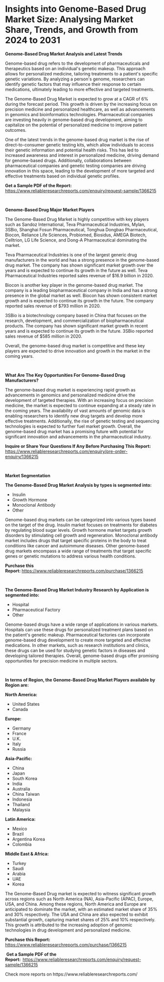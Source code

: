 <p><h1>Insights into Genome-Based Drug Market Size: Analysing Market Share, Trends, and Growth from 2024 to 2031</h1></p><p><strong>Genome-Based Drug Market Analysis and Latest Trends</strong></p>
<p><p>Genome-based drug refers to the development of pharmaceuticals and therapeutics based on an individual's genetic makeup. This approach allows for personalized medicine, tailoring treatments to a patient's specific genetic variations. By analyzing a person's genome, researchers can identify genetic factors that may influence their response to certain medications, ultimately leading to more effective and targeted treatments.</p><p>The Genome-Based Drug Market is expected to grow at a CAGR of 6% during the forecast period. This growth is driven by the increasing focus on precision medicine and personalized healthcare, as well as advancements in genomics and bioinformatics technologies. Pharmaceutical companies are investing heavily in genome-based drug development, aiming to capitalize on the potential of personalized medicine to improve patient outcomes.</p><p>One of the latest trends in the genome-based drug market is the rise of direct-to-consumer genetic testing kits, which allow individuals to access their genetic information and potential health risks. This has led to increased awareness and interest in personalized medicine, driving demand for genome-based drugs. Additionally, collaborations between pharmaceutical companies and genetic testing companies are driving innovation in this space, leading to the development of more targeted and effective treatments based on individual genetic profiles.</p></p>
<p><strong>Get a Sample PDF of the Report:&nbsp;</strong> <a href="https://www.reliableresearchreports.com/enquiry/request-sample/1366215">https://www.reliableresearchreports.com/enquiry/request-sample/1366215</a></p>
<p>&nbsp;</p>
<p><strong>Genome-Based Drug Major Market Players</strong></p>
<p><p>The Genome-Based Drug Market is highly competitive with key players such as Sandoz International, Teva Pharmaceutical Industries, Mylan, 3SBio, Shanghai Fosun Pharmaceutical, Tonghua Dongbao Pharmaceutical, Biocon, Reliance Life Sciences, Probiomed, Biosidus, AMEGA Biotech, Celltrion, LG Life Science, and Dong-A Pharmaceutical dominating the market.</p><p>Teva Pharmaceutical Industries is one of the largest generic drug manufacturers in the world and has a strong presence in the genome-based drug market. The company has shown significant market growth over the years and is expected to continue its growth in the future as well. Teva Pharmaceutical Industries reported sales revenue of $16.9 billion in 2020.</p><p>Biocon is another key player in the genome-based drug market. The company is a leading biopharmaceutical company in India and has a strong presence in the global market as well. Biocon has shown consistent market growth and is expected to continue its growth in the future. The company reported sales revenue of $793 million in 2020.</p><p>3SBio is a biotechnology company based in China that focuses on the research, development, and commercialization of biopharmaceutical products. The company has shown significant market growth in recent years and is expected to continue its growth in the future. 3SBio reported sales revenue of $585 million in 2020.</p><p>Overall, the genome-based drug market is competitive and these key players are expected to drive innovation and growth in the market in the coming years.</p></p>
<p>&nbsp;</p>
<p><strong>What Are The Key Opportunities For Genome-Based Drug Manufacturers?</strong></p>
<p><p>The genome-based drug market is experiencing rapid growth as advancements in genomics and personalized medicine drive the development of targeted therapies. With an increasing focus on precision medicine, the market is expected to continue expanding at a steady rate in the coming years. The availability of vast amounts of genomic data is enabling researchers to identify new drug targets and develop more effective treatments. Additionally, the rise of genetic testing and sequencing technologies is expected to further fuel market growth. Overall, the genome-based drug market has a promising future with potential for significant innovation and advancements in the pharmaceutical industry.</p></p>
<p><strong>Inquire or Share Your Questions If Any Before Purchasing This Report:</strong> <a href="https://www.reliableresearchreports.com/enquiry/pre-order-enquiry/1366215">https://www.reliableresearchreports.com/enquiry/pre-order-enquiry/1366215</a></p>
<p>&nbsp;</p>
<p><strong>Market Segmentation</strong></p>
<p><strong>The Genome-Based Drug Market Analysis by types is segmented into:</strong></p>
<p><ul><li>Insulin</li><li>Growth Hormone</li><li>Monoclonal Antibody</li><li>Other</li></ul></p>
<p><p>Genome-based drug markets can be categorized into various types based on the target of the drug. Insulin market focuses on treatments for diabetes by regulating blood sugar levels. Growth hormone market targets growth disorders by stimulating cell growth and regeneration. Monoclonal antibody market includes drugs that target specific proteins in the body to treat conditions like cancer and autoimmune diseases. Other genome-based drug markets encompass a wide range of treatments that target specific genes or genetic mutations to address various health conditions.</p></p>
<p><strong>Purchase this Report:&nbsp;</strong><a href="https://www.reliableresearchreports.com/purchase/1366215">https://www.reliableresearchreports.com/purchase/1366215</a></p>
<p>&nbsp;</p>
<p><strong>The Genome-Based Drug Market Industry Research by Application is segmented into:</strong></p>
<p><ul><li>Hospital</li><li>Pharmaceutical Factory</li><li>Other</li></ul></p>
<p><p>Genome-based drugs have a wide range of applications in various markets. Hospitals can use these drugs for personalized treatment plans based on the patient's genetic makeup. Pharmaceutical factories can incorporate genome-based drug development to create more targeted and effective medications. In other markets, such as research institutions and clinics, these drugs can be used for studying genetic factors in diseases and developing tailored therapies. Overall, genome-based drugs offer promising opportunities for precision medicine in multiple sectors.</p></p>
<p>&nbsp;</p>
<p><strong>In terms of Region, the Genome-Based Drug Market Players available by Region are:</strong></p>
<p>
    <p> <strong> North America: </strong>
        <ul>
            <li>United States</li>
            <li>Canada</li>
        </ul>
        </p> 
    <p> <strong> Europe: </strong>
        <ul>
            <li>Germany</li>
            <li>France</li>
            <li>U.K.</li>
            <li>Italy</li>
            <li>Russia</li>
        </ul>
        </p> 
    <p> <strong> Asia-Pacific: </strong>
        <ul>
            <li>China</li>
            <li>Japan</li>
            <li>South Korea</li>
            <li>India</li>
            <li>Australia</li>
            <li>China Taiwan</li>
            <li>Indonesia</li>
            <li>Thailand</li>
            <li>Malaysia</li>
        </ul>
        </p> 
    <p> <strong> Latin America: </strong>
        <ul>
            <li>Mexico</li>
            <li>Brazil</li>
            <li>Argentina Korea</li>
            <li>Colombia</li>
        </ul>
        </p> 
    <p> <strong> Middle East & Africa: </strong>
        <ul>
            <li>Turkey</li>
            <li>Saudi</li>
            <li>Arabia</li>
            <li>UAE</li>
            <li>Korea</li>
        </ul>
    </p>
    </p>
<p><p>The Genome-Based Drug market is expected to witness significant growth across regions such as North America (NA), Asia-Pacific (APAC), Europe, USA, and China. Among these regions, North America and Europe are anticipated to dominate the market, with an estimated market share of 35% and 30% respectively. The USA and China are also expected to exhibit substantial growth, capturing market shares of 25% and 10% respectively. This growth is attributed to the increasing adoption of genomic technologies in drug development and personalized medicine.</p></p>
<p><strong>Purchase this Report: </strong><a href="https://www.reliableresearchreports.com/purchase/1366215">https://www.reliableresearchreports.com/purchase/1366215</a></p>
<p>&nbsp;<strong>Get a Sample PDF of the Report:&nbsp;&nbsp;</strong><a href="https://www.reliableresearchreports.com/enquiry/request-sample/1366215">https://www.reliableresearchreports.com/enquiry/request-sample/1366215</a></p>
<p><strong></strong></p>
<p>Check more reports on https://www.reliableresearchreports.com/</p>